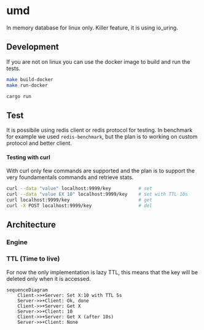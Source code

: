 # umd

In memory database for linux only. Killer feature, it is using io_uring.

## Development

If you are not on linux you can use the docker image to build and run the tests.

```zsh
make build-docker
make run-docker
```

```zsh
cargo run
```

## Test

It is possibile using redis client or redis protocol for testing.
In benchmark for example we used `redis-benchmark`, but the plan is to working on custom protocol and better client.

#### Testing with curl

With curl only few commands are supported and the plan is to support the very foundamentals commands and retrieve stats.

```zsh
curl --data "value" localhost:9999/key          # set
curl --data "value EX 10" localhost:9999/key    # set with TTL 10s
curl localhost:9999/key                         # get
curl -X POST localhost:9999/key                 # del
```

## Architecture

### Engine

### TTL (Time to live)

For now the only implementation is lazy TTL, this means that the key will be deleted only when it is accessed.
```mermaid
sequenceDiagram
    Client->>+Server: Set X:10 with TTL 5s
    Server->>+Client: Ok, done
    Client->>+Server: Get X
    Server->>+Client: 10
    Client->>+Server: Get X (after 10s)
    Server->>+Client: None
```
